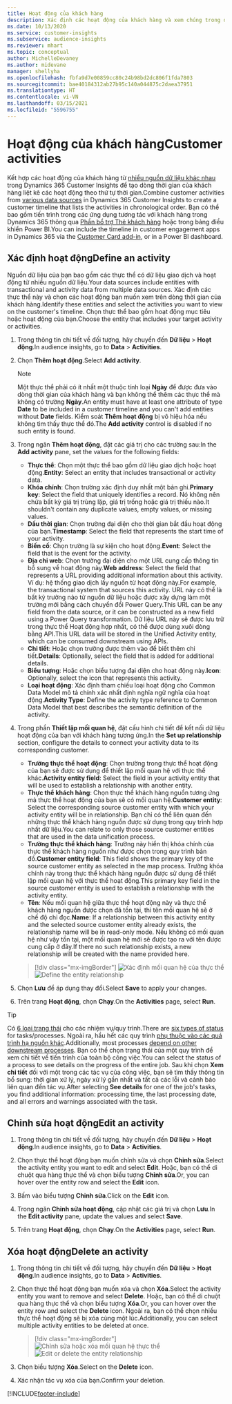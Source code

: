 ```yaml
---
title: Hoạt động của khách hàng
description: Xác định các hoạt động của khách hàng và xem chúng trong dòng thời gian của khách hàng.
ms.date: 10/13/2020
ms.service: customer-insights
ms.subservice: audience-insights
ms.reviewer: mhart
ms.topic: conceptual
author: MichelleDevaney
ms.author: midevane
manager: shellyha
ms.openlocfilehash: fbfa9d7e00859cc80c24b98bd2dc806f1fda7803
ms.sourcegitcommit: bae40184312ab27b95c140a044875c2daea37951
ms.translationtype: HT
ms.contentlocale: vi-VN
ms.lasthandoff: 03/15/2021
ms.locfileid: "5596755"
---
```

# <a name="customer-activities"></a><span data-ttu-id="c8071-103">Hoạt động của khách hàng</span><span class="sxs-lookup"><span data-stu-id="c8071-103">Customer activities</span></span>

<span data-ttu-id="c8071-104">Kết hợp các hoạt động của khách hàng từ [nhiều nguồn dữ liệu khác nhau](data-sources.md) trong Dynamics 365 Customer Insights để tạo dòng thời gian của khách hàng liệt kê các hoạt động theo thứ tự thời gian.</span><span class="sxs-lookup"><span data-stu-id="c8071-104">Combine customer activities from [various data sources](data-sources.md) in Dynamics 365 Customer Insights to create a customer timeline that lists the activities in chronological order.</span></span> <span data-ttu-id="c8071-105">Bạn có thể bao gồm tiến trình trong các ứng dụng tương tác với khách hàng trong Dynamics 365 thông qua [Phần bổ trợ Thẻ khách hàng](customer-card-add-in.md) hoặc trong bảng điều khiển Power BI.</span><span class="sxs-lookup"><span data-stu-id="c8071-105">You can include the timeline in customer engagement apps in Dynamics 365 via the [Customer Card add-in](customer-card-add-in.md), or in a Power BI dashboard.</span></span>

## <a name="define-an-activity"></a><span data-ttu-id="c8071-106">Xác định hoạt động</span><span class="sxs-lookup"><span data-stu-id="c8071-106">Define an activity</span></span>

<span data-ttu-id="c8071-107">Nguồn dữ liệu của bạn bao gồm các thực thể có dữ liệu giao dịch và hoạt động từ nhiều nguồn dữ liệu.</span><span class="sxs-lookup"><span data-stu-id="c8071-107">Your data sources include entities with transactional and activity data from multiple data sources.</span></span> <span data-ttu-id="c8071-108">Xác định các thực thể này và chọn các hoạt động bạn muốn xem trên dòng thời gian của khách hàng.</span><span class="sxs-lookup"><span data-stu-id="c8071-108">Identify these entities and select the activities you want to view on the customer's timeline.</span></span> <span data-ttu-id="c8071-109">Chọn thực thể bao gồm hoạt động mục tiêu hoặc hoạt động của bạn.</span><span class="sxs-lookup"><span data-stu-id="c8071-109">Choose the entity that includes your target activity or activities.</span></span>

1. <span data-ttu-id="c8071-110">Trong thông tin chi tiết về đối tượng, hãy chuyển đến **Dữ liệu** > **Hoạt động**.</span><span class="sxs-lookup"><span data-stu-id="c8071-110">In audience insights, go to **Data** > **Activities**.</span></span>

1. <span data-ttu-id="c8071-111">Chọn **Thêm hoạt động**.</span><span class="sxs-lookup"><span data-stu-id="c8071-111">Select **Add activity**.</span></span>

   > [!NOTE]
   > <span data-ttu-id="c8071-112">Một thực thể phải có ít nhất một thuộc tính loại **Ngày** để được đưa vào dòng thời gian của khách hàng và bạn không thể thêm các thực thể mà không có trường **Ngày**.</span><span class="sxs-lookup"><span data-stu-id="c8071-112">An entity must have at least one attribute of type **Date** to be included in a customer timeline and you can't add entities without **Date** fields.</span></span> <span data-ttu-id="c8071-113">Kiểm soát **Thêm hoạt động** bị vô hiệu hóa nếu không tìm thấy thực thể đó.</span><span class="sxs-lookup"><span data-stu-id="c8071-113">The **Add activity** control is disabled if no such entity is found.</span></span>

1. <span data-ttu-id="c8071-114">Trong ngăn **Thêm hoạt động**, đặt các giá trị cho các trường sau:</span><span class="sxs-lookup"><span data-stu-id="c8071-114">In the **Add activity** pane, set the values for the following fields:</span></span>

   - <span data-ttu-id="c8071-115">**Thực thể**: Chọn một thực thể bao gồm dữ liệu giao dịch hoặc hoạt động.</span><span class="sxs-lookup"><span data-stu-id="c8071-115">**Entity**: Select an entity that includes transactional or activity data.</span></span>
   - <span data-ttu-id="c8071-116">**Khóa chính**: Chọn trường xác định duy nhất một bản ghi.</span><span class="sxs-lookup"><span data-stu-id="c8071-116">**Primary key**: Select the field that uniquely identifies a record.</span></span> <span data-ttu-id="c8071-117">Nó không nên chứa bất kỳ giá trị trùng lặp, giá trị trống hoặc giá trị thiếu nào.</span><span class="sxs-lookup"><span data-stu-id="c8071-117">It shouldn't contain any duplicate values, empty values, or missing values.</span></span>
   - <span data-ttu-id="c8071-118">**Dấu thời gian**: Chọn trường đại diện cho thời gian bắt đầu hoạt động của bạn.</span><span class="sxs-lookup"><span data-stu-id="c8071-118">**Timestamp**: Select the field that represents the start time of your activity.</span></span>
   - <span data-ttu-id="c8071-119">**Biến cố**: Chọn trường là sự kiện cho hoạt động.</span><span class="sxs-lookup"><span data-stu-id="c8071-119">**Event**: Select the field that is the event for the activity.</span></span>
   - <span data-ttu-id="c8071-120">**Địa chỉ web**: Chọn trường đại diện cho một URL cung cấp thông tin bổ sung về hoạt động này.</span><span class="sxs-lookup"><span data-stu-id="c8071-120">**Web address**: Select the field that represents a URL providing additional information about this activity.</span></span> <span data-ttu-id="c8071-121">Ví dụ: hệ thống giao dịch lấy nguồn từ hoạt động này.</span><span class="sxs-lookup"><span data-stu-id="c8071-121">For example, the transactional system that sources this activity.</span></span> <span data-ttu-id="c8071-122">URL này có thể là bất kỳ trường nào từ nguồn dữ liệu hoặc được xây dựng làm một trường mới bằng cách chuyển đổi Power Query.</span><span class="sxs-lookup"><span data-stu-id="c8071-122">This URL can be any field from the data source, or it can be constructed as a new field using a Power Query transformation.</span></span> <span data-ttu-id="c8071-123">Dữ liệu URL này sẽ được lưu trữ trong thực thể Hoạt động hợp nhất, có thể được dùng xuôi dòng bằng API.</span><span class="sxs-lookup"><span data-stu-id="c8071-123">This URL data will be stored in the Unified Activity entity, which can be consumed downstream using APIs.</span></span>
   - <span data-ttu-id="c8071-124">**Chi tiết**: Hoặc chọn trường được thêm vào để biết thêm chi tiết.</span><span class="sxs-lookup"><span data-stu-id="c8071-124">**Details**: Optionally, select the field that is added for additional details.</span></span>
   - <span data-ttu-id="c8071-125">**Biểu tượng**: Hoặc chọn biểu tượng đại diện cho hoạt động này.</span><span class="sxs-lookup"><span data-stu-id="c8071-125">**Icon**: Optionally, select the icon that represents this activity.</span></span>
   - <span data-ttu-id="c8071-126">**Loại hoạt động**: Xác định tham chiếu loại hoạt động cho Common Data Model mô tả chính xác nhất định nghĩa ngữ nghĩa của hoạt động.</span><span class="sxs-lookup"><span data-stu-id="c8071-126">**Activity Type**: Define the activity type reference to Common Data Model that best describes the semantic definition of the activity.</span></span>

1. <span data-ttu-id="c8071-127">Trong phần **Thiết lập mối quan hệ**, đặt cấu hình chi tiết để kết nối dữ liệu hoạt động của bạn với khách hàng tương ứng.</span><span class="sxs-lookup"><span data-stu-id="c8071-127">In the **Set up relationship** section, configure the details to connect your activity data to its corresponding customer.</span></span>

    - <span data-ttu-id="c8071-128">**Trường thực thể hoạt động**: Chọn trường trong thực thể hoạt động của bạn sẽ được sử dụng để thiết lập mối quan hệ với thực thể khác.</span><span class="sxs-lookup"><span data-stu-id="c8071-128">**Activity entity field**: Select the field in your activity entity that will be used to establish a relationship with another entity.</span></span>
    - <span data-ttu-id="c8071-129">**Thực thể khách hàng**: Chọn thực thể khách hàng nguồn tương ứng mà thực thể hoạt động của bạn sẽ có mối quan hệ.</span><span class="sxs-lookup"><span data-stu-id="c8071-129">**Customer entity**: Select the corresponding source customer entity with which your activity entity will be in relationship.</span></span> <span data-ttu-id="c8071-130">Bạn chỉ có thể liên quan đến những thực thể khách hàng nguồn được sử dụng trong quy trình hợp nhất dữ liệu.</span><span class="sxs-lookup"><span data-stu-id="c8071-130">You can relate to only those source customer entities that are used in the data unification process.</span></span>
    - <span data-ttu-id="c8071-131">**Trường thực thể khách hàng**: Trường này hiển thị khóa chính của thực thể khách hàng nguồn như được chọn trong quy trình bản đồ.</span><span class="sxs-lookup"><span data-stu-id="c8071-131">**Customer entity field**: This field shows the primary key of the source customer entity as selected in the map process.</span></span> <span data-ttu-id="c8071-132">Trường khóa chính này trong thực thể khách hàng nguồn được sử dụng để thiết lập mối quan hệ với thực thể hoạt động.</span><span class="sxs-lookup"><span data-stu-id="c8071-132">This primary key field in the source customer entity is used to establish a relationship with the activity entity.</span></span>
    - <span data-ttu-id="c8071-133">**Tên**: Nếu mối quan hệ giữa thực thể hoạt động này và thực thể khách hàng nguồn được chọn đã tồn tại, thì tên mối quan hệ sẽ ở chế độ chỉ đọc.</span><span class="sxs-lookup"><span data-stu-id="c8071-133">**Name**: If a relationship between this activity entity and the selected source customer entity already exists, the relationship name will be in read-only mode.</span></span> <span data-ttu-id="c8071-134">Nếu không có mối quan hệ như vậy tồn tại, một mối quan hệ mới sẽ được tạo ra với tên được cung cấp ở đây.</span><span class="sxs-lookup"><span data-stu-id="c8071-134">If there no such relationship exists, a new relationship will be created with the name provided here.</span></span>
   
   > [!div class="mx-imgBorder"]
   > <span data-ttu-id="c8071-135">![Xác định mối quan hệ của thực thể](media/activities-entities-define.png "Xác định mối quan hệ của thực thể")</span><span class="sxs-lookup"><span data-stu-id="c8071-135">![Define the entity relationship](media/activities-entities-define.png "Define the entity relationship")</span></span>

1. <span data-ttu-id="c8071-136">Chọn **Lưu** để áp dụng thay đổi.</span><span class="sxs-lookup"><span data-stu-id="c8071-136">Select **Save** to apply your changes.</span></span>

1. <span data-ttu-id="c8071-137">Trên trang **Hoạt động**, chọn **Chạy**.</span><span class="sxs-lookup"><span data-stu-id="c8071-137">On the **Activities** page, select **Run**.</span></span>

> [!TIP]
> <span data-ttu-id="c8071-138">Có [6 loại trạng thái](system.md#status-types) cho các nhiệm vụ/quy trình.</span><span class="sxs-lookup"><span data-stu-id="c8071-138">There are [six types of status](system.md#status-types) for tasks/processes.</span></span> <span data-ttu-id="c8071-139">Ngoài ra, hầu hết các quy trình [phụ thuộc vào các quá trình hạ nguồn khác](system.md#refresh-policies).</span><span class="sxs-lookup"><span data-stu-id="c8071-139">Additionally, most processes [depend on other downstream processes](system.md#refresh-policies).</span></span> <span data-ttu-id="c8071-140">Bạn có thể chọn trạng thái của một quy trình để xem chi tiết về tiến trình của toàn bộ công việc.</span><span class="sxs-lookup"><span data-stu-id="c8071-140">You can select the status of a process to see details on the progress of the entire job.</span></span> <span data-ttu-id="c8071-141">Sau khi chọn **Xem chi tiết** đối với một trong các tác vụ của công việc, bạn sẽ tìm thấy thông tin bổ sung: thời gian xử lý, ngày xử lý gần nhất và tất cả các lỗi và cảnh báo liên quan đến tác vụ.</span><span class="sxs-lookup"><span data-stu-id="c8071-141">After selecting **See details** for one of the job's tasks, you find additional information: processing time, the last processing date, and all errors and warnings associated with the task.</span></span>

## <a name="edit-an-activity"></a><span data-ttu-id="c8071-142">Chỉnh sửa hoạt động</span><span class="sxs-lookup"><span data-stu-id="c8071-142">Edit an activity</span></span>

1. <span data-ttu-id="c8071-143">Trong thông tin chi tiết về đối tượng, hãy chuyển đến **Dữ liệu** > **Hoạt động**.</span><span class="sxs-lookup"><span data-stu-id="c8071-143">In audience insights, go to **Data** > **Activities**.</span></span>

2. <span data-ttu-id="c8071-144">Chọn thực thể hoạt động bạn muốn chỉnh sửa và chọn **Chỉnh sửa**.</span><span class="sxs-lookup"><span data-stu-id="c8071-144">Select the activity entity you want to edit and select **Edit**.</span></span> <span data-ttu-id="c8071-145">Hoặc, bạn có thể di chuột qua hàng thực thể và chọn biểu tượng **Chỉnh sửa**.</span><span class="sxs-lookup"><span data-stu-id="c8071-145">Or, you can hover over the entity row and select the **Edit** icon.</span></span>

3. <span data-ttu-id="c8071-146">Bấm vào biểu tượng **Chỉnh sửa**.</span><span class="sxs-lookup"><span data-stu-id="c8071-146">Click on the **Edit** icon.</span></span>

4. <span data-ttu-id="c8071-147">Trong ngăn **Chỉnh sửa hoạt động**, cập nhật các giá trị và chọn **Lưu**.</span><span class="sxs-lookup"><span data-stu-id="c8071-147">In the **Edit activity** pane, update the values and select **Save**.</span></span>

5. <span data-ttu-id="c8071-148">Trên trang **Hoạt động**, chọn **Chạy**.</span><span class="sxs-lookup"><span data-stu-id="c8071-148">On the **Activities** page, select **Run**.</span></span>

## <a name="delete-an-activity"></a><span data-ttu-id="c8071-149">Xóa hoạt động</span><span class="sxs-lookup"><span data-stu-id="c8071-149">Delete an activity</span></span>

1. <span data-ttu-id="c8071-150">Trong thông tin chi tiết về đối tượng, hãy chuyển đến **Dữ liệu** > **Hoạt động**.</span><span class="sxs-lookup"><span data-stu-id="c8071-150">In audience insights, go to **Data** > **Activities**.</span></span>

2. <span data-ttu-id="c8071-151">Chọn thực thể hoạt động bạn muốn xóa và chọn **Xóa**.</span><span class="sxs-lookup"><span data-stu-id="c8071-151">Select the activity entity you want to remove and select **Delete**.</span></span> <span data-ttu-id="c8071-152">Hoặc, bạn có thể di chuột qua hàng thực thể và chọn biểu tượng **Xóa**.</span><span class="sxs-lookup"><span data-stu-id="c8071-152">Or, you can hover over the entity row and select the **Delete** icon.</span></span> <span data-ttu-id="c8071-153">Ngoài ra, bạn có thể chọn nhiều thực thể hoạt động sẽ bị xóa cùng một lúc.</span><span class="sxs-lookup"><span data-stu-id="c8071-153">Additionally, you can select multiple activity entities to be deleted at once.</span></span>
   > [!div class="mx-imgBorder"]
   > <span data-ttu-id="c8071-154">![Chỉnh sửa hoặc xóa mối quan hệ thực thể](media/activities-entities-edit-delete.png "Chỉnh sửa hoặc xóa mối quan hệ thực thể")</span><span class="sxs-lookup"><span data-stu-id="c8071-154">![Edit or delete the entity relationship](media/activities-entities-edit-delete.png "Edit or delete the entity relationship")</span></span>

3. <span data-ttu-id="c8071-155">Chọn biểu tượng **Xóa**.</span><span class="sxs-lookup"><span data-stu-id="c8071-155">Select on the **Delete** icon.</span></span>

4. <span data-ttu-id="c8071-156">Xác nhận tác vụ xóa của bạn.</span><span class="sxs-lookup"><span data-stu-id="c8071-156">Confirm your deletion.</span></span>


[!INCLUDE[footer-include](../includes/footer-banner.md)]